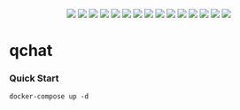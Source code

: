 

<p align="center">
    <img src="https://img.shields.io/github/license/huajiao-tv/qchat.svg" />
    <a href="https://hub.docker.com/r/huajiao/qchat-gateway" alt="Activity">
        <img src="https://img.shields.io/docker/cloud/automated/huajiao/qchat-gateway?label=qchat-gateway" /></a>
    <a href="https://hub.docker.com/r/huajiao/qchat-gateway" alt="Activity">
        <img src="https://img.shields.io/docker/cloud/build/huajiao/qchat-gateway?label=qchat-gateway" /></a>
    <a href="https://hub.docker.com/r/huajiao/qchat-router" alt="Activity">
        <img src="https://img.shields.io/docker/cloud/automated/huajiao/qchat-router?label=qchat-router" /></a>
    <a href="https://hub.docker.com/r/huajiao/qchat-router" alt="Activity">
        <img src="https://img.shields.io/docker/cloud/build/huajiao/qchat-router?label=qchat-router" /></a>
    <a href="https://hub.docker.com/r/huajiao/qchat-session" alt="Activity">
        <img src="https://img.shields.io/docker/cloud/automated/huajiao/qchat-session?label=qchat-session" /></a>
    <a href="https://hub.docker.com/r/huajiao/qchat-session" alt="Activity">
        <img src="https://img.shields.io/docker/cloud/build/huajiao/qchat-session?label=qchat-session" /></a>
    <a href="https://hub.docker.com/r/huajiao/qchat-saver" alt="Activity">
        <img src="https://img.shields.io/docker/cloud/automated/huajiao/qchat-saver?label=qchat-saver" /></a>
    <a href="https://hub.docker.com/r/huajiao/qchat-saver" alt="Activity">
        <img src="https://img.shields.io/docker/cloud/build/huajiao/qchat-saver?label=qchat-saver" /></a>
    <a href="https://hub.docker.com/r/huajiao/qchat-center" alt="Activity">
        <img src="https://img.shields.io/docker/cloud/automated/huajiao/qchat-center?label=qchat-center" /></a>
    <a href="https://hub.docker.com/r/huajiao/qchat-center" alt="Activity">
        <img src="https://img.shields.io/docker/cloud/build/huajiao/qchat-center?label=qchat-center" /></a>
    <a href="https://hub.docker.com/r/huajiao/qchat-coordinator" alt="Activity">
        <img src="https://img.shields.io/docker/cloud/automated/huajiao/qchat-coordinator?label=qchat-coordinator" /></a>
    <a href="https://hub.docker.com/r/huajiao/qchat-coordinator" alt="Activity">
        <img src="https://img.shields.io/docker/cloud/build/huajiao/qchat-coordinator?label=qchat-coordinator" /></a>
    <a href="https://hub.docker.com/r/huajiao/qchat-dispatcher" alt="Activity">
        <img src="https://img.shields.io/docker/cloud/automated/huajiao/qchat-dispatcher?label=qchat-dispatcher" /></a>
    <a href="https://hub.docker.com/r/huajiao/qchat-dispatcher" alt="Activity">
        <img src="https://img.shields.io/docker/cloud/build/huajiao/qchat-dispatcher?label=qchat-dispatcher" /></a>    
</p>

# qchat


### Quick Start

```
docker-compose up -d
```
